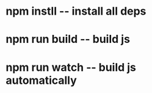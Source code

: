 # npm instll -- install all deps
# npm run build -- build js
# npm run watch -- build js automatically
